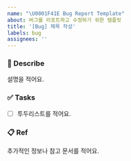 ```yaml
---
name: "\U0001F41E Bug Report Template"
about: 버그를 리포트하고 수정하기 위한 템플릿
title: '[Bug] 제목 작성'
labels: bug
assignees: ''
---
```


### 📄 Describe

설명을 적어요.

### ✅ Tasks

- [ ] 투두리스트를 적어요.

### 📋 Ref

추가적인 정보나 참고 문서를 적어요.
